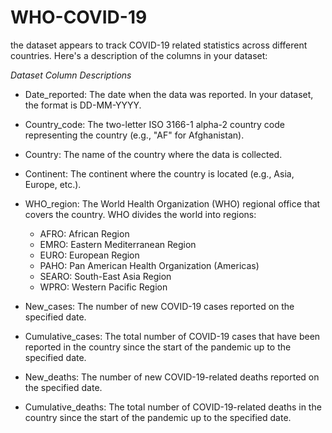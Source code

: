 # WHO-COVID-19

the dataset appears to track COVID-19 related statistics across different countries. Here's a description of the columns in your dataset:

*Dataset Column Descriptions*

- Date_reported: The date when the data was reported. In your dataset, the format is DD-MM-YYYY.
    
- Country_code: The two-letter ISO 3166-1 alpha-2 country code representing the country (e.g., "AF" for Afghanistan).
    
- Country: The name of the country where the data is collected.
    
- Continent: The continent where the country is located (e.g., Asia, Europe, etc.).
    
- WHO_region: The World Health Organization (WHO) regional office that covers the country. WHO divides the world into regions:
  - AFRO: African Region
  - EMRO: Eastern Mediterranean Region
  - EURO: European Region
  - PAHO: Pan American Health Organization (Americas)
  - SEARO: South-East Asia Region
  - WPRO: Western Pacific Region
        
- New_cases: The number of new COVID-19 cases reported on the specified date.
    
- Cumulative_cases: The total number of COVID-19 cases that have been reported in the country since the start of the pandemic up to the specified date.
    
- New_deaths: The number of new COVID-19-related deaths reported on the specified date.
    
- Cumulative_deaths: The total number of COVID-19-related deaths in the country since the start of the pandemic up to the specified date.
